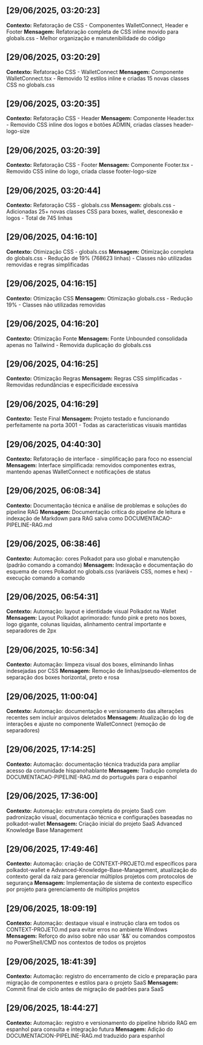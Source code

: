 
## [29/06/2025, 03:20:23]
**Contexto:** Refatoração de CSS - Componentes WalletConnect, Header e Footer
**Mensagem:**
Refatoração completa de CSS inline movido para globals.css - Melhor organização e manutenibilidade do código

## [29/06/2025, 03:20:29]
**Contexto:** Refatoração CSS - WalletConnect
**Mensagem:**
Componente WalletConnect.tsx - Removido 12 estilos inline e criadas 15 novas classes CSS no globals.css

## [29/06/2025, 03:20:35]
**Contexto:** Refatoração CSS - Header
**Mensagem:**
Componente Header.tsx - Removido CSS inline dos logos e botões ADMIN, criadas classes header-logo-size

## [29/06/2025, 03:20:39]
**Contexto:** Refatoração CSS - Footer
**Mensagem:**
Componente Footer.tsx - Removido CSS inline do logo, criada classe footer-logo-size

## [29/06/2025, 03:20:44]
**Contexto:** Refatoração CSS - globals.css
**Mensagem:**
globals.css - Adicionadas 25+ novas classes CSS para boxes, wallet, desconexão e logos - Total de 745 linhas

## [29/06/2025, 04:16:10]
**Contexto:** Otimização CSS - globals.css
**Mensagem:**
Otimização completa do globals.css - Redução de 19% (768623 linhas) - Classes não utilizadas removidas e regras simplificadas

## [29/06/2025, 04:16:15]
**Contexto:** Otimização CSS
**Mensagem:**
Otimização globals.css - Redução 19% - Classes não utilizadas removidas

## [29/06/2025, 04:16:20]
**Contexto:** Otimização Fonte
**Mensagem:**
Fonte Unbounded consolidada apenas no Tailwind - Removida duplicação do globals.css

## [29/06/2025, 04:16:25]
**Contexto:** Otimização Regras
**Mensagem:**
Regras CSS simplificadas - Removidas redundâncias e especificidade excessiva

## [29/06/2025, 04:16:29]
**Contexto:** Teste Final
**Mensagem:**
Projeto testado e funcionando perfeitamente na porta 3001 - Todas as características visuais mantidas

## [29/06/2025, 04:40:30]
**Contexto:** Refatoração de interface - simplificação para foco no essencial
**Mensagem:**
Interface simplificada: removidos componentes extras, mantendo apenas WalletConnect e notificações de status

## [29/06/2025, 06:08:34]
**Contexto:** Documentação técnica e análise de problemas e soluções do pipeline RAG
**Mensagem:**
Documentação crítica do pipeline de leitura e indexação de Markdown para RAG salva como DOCUMENTACAO-PIPELINE-RAG.md

## [29/06/2025, 06:38:46]
**Contexto:** Automação: cores Polkadot para uso global e manutenção (padrão comando a comando)
**Mensagem:**
Indexação e documentação do esquema de cores Polkadot no globals.css (variáveis CSS, nomes e hex) - execução comando a comando

## [29/06/2025, 06:54:31]
**Contexto:** Automação: layout e identidade visual Polkadot na Wallet
**Mensagem:**
Layout Polkadot aprimorado: fundo pink e preto nos boxes, logo gigante, colunas líquidas, alinhamento central importante e separadores de 2px

## [29/06/2025, 10:56:34]
**Contexto:** Automação: limpeza visual dos boxes, eliminando linhas indesejadas por CSS
**Mensagem:**
Remoção de linhas/pseudo-elementos de separação dos boxes horizontal, preto e rosa

## [29/06/2025, 11:00:04]
**Contexto:** Automação: documentação e versionamento das alterações recentes sem incluir arquivos deletados
**Mensagem:**
Atualização do log de interações e ajuste no componente WalletConnect (remoção de separadores)

## [29/06/2025, 17:14:25]
**Contexto:** Automação: documentação técnica traduzida para ampliar acesso da comunidade hispanohablante
**Mensagem:**
Tradução completa do DOCUMENTACAO-PIPELINE-RAG.md do português para o espanhol

## [29/06/2025, 17:36:00]
**Contexto:** Automação: estrutura completa do projeto SaaS com padronização visual, documentação técnica e configurações baseadas no polkadot-wallet
**Mensagem:**
Criação inicial do projeto SaaS Advanced Knowledge Base Management

## [29/06/2025, 17:49:46]
**Contexto:** Automação: criação de CONTEXT-PROJETO.md específicos para polkadot-wallet e Advanced-Knowledge-Base-Management, atualização do contexto geral da raiz para gerenciar múltiplos projetos com protocolos de segurança
**Mensagem:**
Implementação de sistema de contexto específico por projeto para gerenciamento de múltiplos projetos

## [29/06/2025, 18:09:19]
**Contexto:** Automação: destaque visual e instrução clara em todos os CONTEXT-PROJETO.md para evitar erros no ambiente Windows
**Mensagem:**
Reforço do aviso sobre não usar '&&' ou comandos compostos no PowerShell/CMD nos contextos de todos os projetos

## [29/06/2025, 18:41:39]
**Contexto:** Automação: registro do encerramento de ciclo e preparação para migração de componentes e estilos para o projeto SaaS
**Mensagem:**
Commit final de ciclo antes de migração de padrões para SaaS

## [29/06/2025, 18:44:27]
**Contexto:** Automação: registro e versionamento do pipeline híbrido RAG em espanhol para consulta e integração futura
**Mensagem:**
Adição do DOCUMENTACION-PIPELINE-RAG.md traduzido para espanhol
